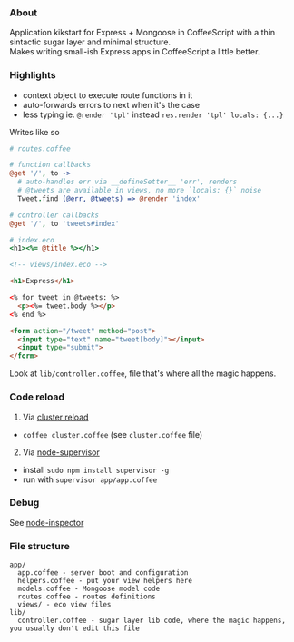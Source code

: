 ### About

Application kikstart for Express + Mongoose in CoffeeScript with a thin sintactic sugar layer and minimal structure.  
Makes writing small-ish Express apps in CoffeeScript a little better.


### Highlights

* context object to execute route functions in it
* auto-forwards errors to next when it's the case
* less typing ie. `@render 'tpl'` instead `res.render 'tpl' locals: {...}`

Writes like so

```coffeescript
# routes.coffee

# function callbacks
@get '/', to ->
  # auto-handles err via __defineSetter__ 'err', renders
  # @tweets are available in views, no more `locals: {}` noise
  Tweet.find (@err, @tweets) => @render 'index'

# controller callbacks
@get '/', to 'tweets#index'

# index.eco
<h1><%= @title %></h1>
```


```html
<!-- views/index.eco -->

<h1>Express</h1>

<% for tweet in @tweets: %>
  <p><%= tweet.body %></p>
<% end %>

<form action="/tweet" method="post">
  <input type="text" name="tweet[body]"></input>
  <input type="submit">
</form>
```

Look at `lib/controller.coffee`, file that's where all the magic happens.


### Code reload

1. Via [cluster reload](http://learnboost.github.com/cluster/docs/reload.html)
  * `coffee cluster.coffee` (see `cluster.coffee` file)

2. Via [node-supervisor](https://github.com/isaacs/node-supervisor)
  * install `sudo npm install supervisor -g`  
  * run with `supervisor app/app.coffee`


### Debug

See [node-inspector](https://github.com/dannycoates/node-inspector)


### File structure

```
app/
  app.coffee - server boot and configuration
  helpers.coffee - put your view helpers here
  models.coffee - Mongoose model code
  routes.coffee - routes definitions
  views/ - eco view files
lib/
  controller.coffee - sugar layer lib code, where the magic happens, you usually don't edit this file
```


